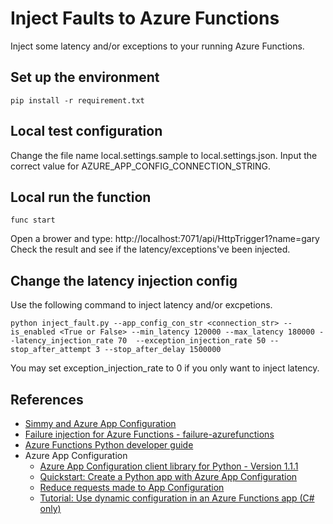 # Inject Faults to Azure Functions
Inject some latency and/or exceptions to your running Azure Functions.
## Set up the environment
```
pip install -r requirement.txt
```
## Local test configuration
Change the file name local.settings.sample to local.settings.json. Input the correct value for AZURE_APP_CONFIG_CONNECTION_STRING.
## Local run the function
```
func start
```
Open a brower and type: http://localhost:7071/api/HttpTrigger1?name=gary
Check the result and see if the latency/exceptions've been injected.
## Change the latency injection config
Use the following command to inject latency and/or excpetions.
```
python inject_fault.py --app_config_con_str <connection_str> --is_enabled <True or False> --min_latency 120000 --max_latency 180000 --latency_injection_rate 70  --exception_injection_rate 50 --stop_after_attempt 3 --stop_after_delay 1500000
```
You may set exception_injection_rate to 0 if you only want to inject latency.

## References
* [Simmy and Azure App Configuration](http://www.thepollyproject.org/2019/08/13/simmy-and-azure-app-configuration/)
* [Failure injection for Azure Functions - failure-azurefunctions](https://github.com/gunnargrosch/failure-azurefunctions)
* [Azure Functions Python developer guide](https://docs.microsoft.com/en-us/azure/azure-functions/functions-reference-python)
* Azure App Configuration
  - [Azure App Configuration client library for Python - Version 1.1.1](https://docs.microsoft.com/en-us/python/api/overview/azure/appconfiguration-readme?view=azure-python)
  - [Quickstart: Create a Python app with Azure App Configuration](https://docs.microsoft.com/en-us/azure/azure-app-configuration/quickstart-python#code-samples)
  - [Reduce requests made to App Configuration](https://docs.microsoft.com/en-us/azure/azure-app-configuration/howto-best-practices#reduce-requests-made-to-app-configuration)
  - [Tutorial: Use dynamic configuration in an Azure Functions app (C# only)](https://docs.microsoft.com/en-us/azure/azure-app-configuration/enable-dynamic-configuration-azure-functions-csharp)